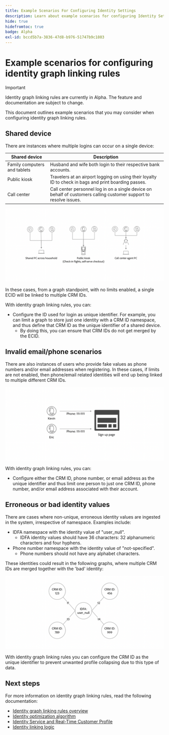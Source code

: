 ```yaml
---
title: Example Scenarios For Configuring Identity Settings
description: Learn about example scenarios for configuring Identity Settings.
hide: true
hidefromtoc: true
badge: Alpha
exl-id: bccd5b7a-3836-47d8-b976-51747b9c1803
---
```

# Example scenarios for configuring identity graph linking rules

>[!IMPORTANT]
>
>Identity graph linking rules are currently in Alpha. The feature and documentation are subject to change.

This document outlines example scenarios that you may consider when configuring identity graph linking rules.

## Shared device

There are instances where multiple logins can occur on a single device:

| Shared device | Description |
| --- | --- |
| Family computers and tablets | Husband and wife both login to their respective bank accounts. |
| Public kiosk | Travelers at an airport logging on using their loyalty ID to check in bags and print boarding passes. |
| Call center | Call center personnel log in on a single device on behalf of customers calling customer support to resolve issues. |

![shared-devices](../images/identity-settings/shared-devices.png)

In these cases, from a graph standpoint, with no limits enabled, a single ECID will be linked to multiple CRM IDs. 

With identity graph linking rules, you can:

* Configure the ID used for login as unique identifier. For example, you can limit a graph to store just one identity with a CRM ID namespace, and thus define that CRM ID as the unique identifier of a shared device.
  * By doing this, you can ensure that CRM IDs do not get merged by the ECID.

## Invalid email/phone scenarios

There are also instances of users who provide fake values as phone numbers and/or email addresses when registering. In these cases, if limits are not enabled, then phone/email related identities will end up being linked to multiple different CRM IDs.

![invalid-email-phone](../images/identity-settings/invalid-email-phone.png)

With identity graph linking rules, you can:

* Configure either the CRM ID, phone number, or email address as the unique identifier and thus limit one person to just one CRM ID, phone number, and/or email address associated with their account.

## Erroneous or bad identity values

There are cases where non-unique, erroneous identity values are ingested in the system, irrespective of namespace. Examples include:

* IDFA namespace with the identity value of "user_null".
  * IDFA identity values should have 36 characters: 32 alphanumeric characters and four hyphens.
* Phone number namespace with the identity value of "not-specified".
  * Phone numbers should not have any alphabet characters.

These identities could result in the following graphs, where multiple CRM IDs are merged together with the 'bad' identity:

![bad-data](../images/identity-settings/bad-data.png)

With identity graph linking rules you can configure the CRM ID as the unique identifier to prevent unwanted profile collapsing due to this type of data.

## Next steps

For more information on identity graph linking rules, read the following documentation:

* [Identity graph linking rules overview](./overview.md)
* [Identity optimization algorithm](./identity-optimization-algorithm.md)
* [Identity Service and Real-Time Customer Profile](../identity-and-profile.md)
* [Identity linking logic](../features/identity-linking-logic.md)
